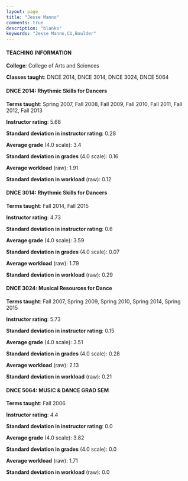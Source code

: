 ```yaml
---
layout: page
title: "Jesse Manno" 
comments: true
description: "blanks"
keywords: "Jesse Manno,CU,Boulder"
---
```

<head>
<script src="https://ajax.googleapis.com/ajax/libs/jquery/2.1.3/jquery.min.js"></script>
<script src="https://dl.dropboxusercontent.com/s/pc42nxpaw1ea4o9/highcharts.js?dl=0"></script>
<!-- <script src="../assets/js/highcharts.js"></script> -->
<style type="text/css">@font-face {
	font-family: "Bebas Neue";
	src: url(https://www.filehosting.org/file/details/544349/BebasNeue Regular.otf) format("opentype");
	}
	h1.Bebas { 
		font-family: "Bebas Neue", Verdana, Tahoma;
	}
</style>
</head>
	   
#### TEACHING INFORMATION

**College**: College of Arts and Sciences

**Classes taught**: DNCE 2014, DNCE 3014, DNCE 3024, DNCE 5064

#### DNCE 2014: Rhythmic Skills for Dancers

**Terms taught**: Spring 2007, Fall 2008, Fall 2009, Fall 2010, Fall 2011, Fall 2012, Fall 2013

**Instructor rating**: 5.68

**Standard deviation in instructor rating**: 0.28

**Average grade** (4.0 scale): 3.4

**Standard deviation in grades** (4.0 scale): 0.16

**Average workload** (raw): 1.91

**Standard deviation in workload** (raw): 0.12

#### DNCE 3014: Rhythmic Skills for Dancers

**Terms taught**: Fall 2014, Fall 2015

**Instructor rating**: 4.73

**Standard deviation in instructor rating**: 0.6

**Average grade** (4.0 scale): 3.59

**Standard deviation in grades** (4.0 scale): 0.07

**Average workload** (raw): 1.79

**Standard deviation in workload** (raw): 0.29

#### DNCE 3024: Musical Resources for Dance

**Terms taught**: Fall 2007, Spring 2009, Spring 2010, Spring 2014, Spring 2015

**Instructor rating**: 5.73

**Standard deviation in instructor rating**: 0.15

**Average grade** (4.0 scale): 3.51

**Standard deviation in grades** (4.0 scale): 0.28

**Average workload** (raw): 2.13

**Standard deviation in workload** (raw): 0.21

#### DNCE 5064: MUSIC & DANCE GRAD SEM

**Terms taught**: Fall 2006

**Instructor rating**: 4.4

**Standard deviation in instructor rating**: 0.0

**Average grade** (4.0 scale): 3.82

**Standard deviation in grades** (4.0 scale): 0.0

**Average workload** (raw): 1.71

**Standard deviation in workload** (raw): 0.0

